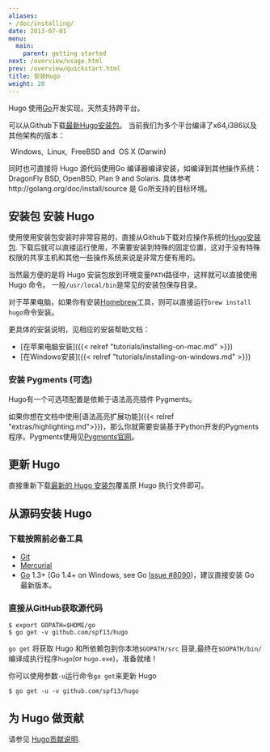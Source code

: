 ```yaml
---
aliases:
- /doc/installing/
date: 2013-07-01
menu:
  main:
    parent: getting started
next: /overview/usage.html
prev: /overview/quickstart.html
title: 安装Hugo
weight: 20
---
```


Hugo 使用[Go][]开发实现，天然支持跨平台。

可以从Github下载[最新Hugo安装包][ReleaseDownHome]。
当前我们为多个平台编译了x64,i386以及其他架构的版本：

<i class="fa fa-windows"></i>&nbsp;Windows,
<i class="fa fa-linux"></i>&nbsp;Linux,
<i class="fa freebsd-19px"></i>&nbsp;FreeBSD
and <i class="fa fa-apple"></i>&nbsp;OS&nbsp;X (Darwin)

同时也可直接将 Hugo 源代码使用Go 编译器编译安装，如编译到其他操作系统：DragonFly BSD, OpenBSD, Plan&nbsp;9 and Solaris. 具体参考http://golang.org/doc/install/source  是 Go所支持的目标环境。

## 安装包 安装 Hugo

使用使用安装包安装时非常容易的，直接从Github下载对应操作系统的[Hugo安装包](https://github.com/spf13/hugo/releases).
下载后就可以直接运行使用，不需要安装到特殊的固定位置，这对于没有特殊权限的共享主机和其他一些操作系统来说是非常方便有用的。 

当然最方便的是将 Hugo 安装包放到环境变量`PATH`路径中，这样就可以直接使用Hugo 命令。
一般`/usr/local/bin`是常见的安装包保存目录。

对于苹果电脑，如果你有安装[Homebrew](http://brew.sh/)工具，则可以直接运行`brew install hugo`命令安装。

更具体的安装说明，见相应的安装帮助文档： 

- [在苹果电脑安装]({{< relref "tutorials/installing-on-mac.md" >}})
- [在Windows安装]({{< relref "tutorials/installing-on-windows.md" >}})

### 安装 Pygments (可选)

Hugo有一个可选项配置是依赖于语法高亮插件 Pygments。

如果你想在文档中使用[语法高亮扩展功能]({{< relref "extras/highlighting.md">}})，那么你就需要安装基于Python开发的Pygments程序。Pygments使用见[Pygments官网](http://pygments.org/)。

## 更新 Hugo

直接重新下载[最新的 Hugo 安装包][ReleaseDownHome]覆盖原 Hugo 执行文件即可。


## 从源码安装 Hugo

### 下载按照前必备工具

* [Git](http://git-scm.com/)
* [Mercurial](http://mercurial.selenic.com/)
* [Go][] 1.3+ (Go 1.4+ on Windows, see Go [Issue #8090](https://code.google.com/p/go/issues/detail?id=8090))，建议直接安装 Go 最新版本。

### 直接从GitHub获取源代码

    $ export GOPATH=$HOME/go
    $ go get -v github.com/spf13/hugo

`go get` 将获取 Hugo 和所依赖包到你本地`$GOPATH/src` 目录,最终在`$GOPATH/bin/`编译成执行程序`hugo`(or `hugo.exe`)，准备就绪！

你可以使用参数`-u`运行命令`go get`来更新 Hugo

    $ go get -u -v github.com/spf13/hugo

## 为 Hugo 做贡献

请参见 [Hugo贡献说明](/doc/contributing/).

[Go]: http://golang.org/
[ReleaseDownHome]: https://github.com/spf13/hugo/releases
